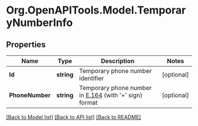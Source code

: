 
# Org.OpenAPITools.Model.TemporaryNumberInfo

## Properties

Name | Type | Description | Notes
------------ | ------------- | ------------- | -------------
**Id** | **string** | Temporary phone number identifier | [optional] 
**PhoneNumber** | **string** | Temporary phone number in [E.164](https://www.itu.int/rec/T-REC-E.164-201011-I) (with &#39;+&#39; sign) format | [optional] 

[[Back to Model list]](../README.md#documentation-for-models)
[[Back to API list]](../README.md#documentation-for-api-endpoints)
[[Back to README]](../README.md)

